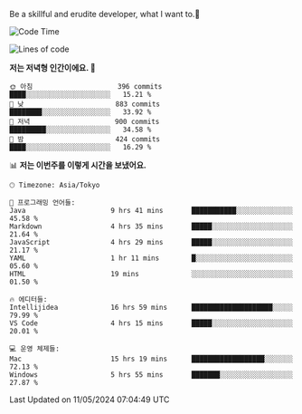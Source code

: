 Be a skillful and erudite developer, what I want to.👶

<!--START_SECTION:waka-->
![Code Time](http://img.shields.io/badge/Code%20Time-792%20hrs%2054%20mins-blue)

![Lines of code](https://img.shields.io/badge/%EC%A0%80%EB%8A%94%20%EC%97%AC%ED%83%9C%EA%B9%8C%EC%A7%80%20-1.7%20million%20%EC%A4%84%EC%9D%98%20%EC%BD%94%EB%93%9C%EB%A5%BC%20%EC%9E%91%EC%84%B1%ED%96%88%EC%96%B4%EC%9A%94.-blue)

**저는 저녁형 인간이에요. 🦉** 

```text
🌞 아침                     396 commits         ████░░░░░░░░░░░░░░░░░░░░░   15.21 % 
🌆 낮　                     883 commits         ████████░░░░░░░░░░░░░░░░░   33.92 % 
🌃 저녁                     900 commits         █████████░░░░░░░░░░░░░░░░   34.58 % 
🌙 밤　                     424 commits         ████░░░░░░░░░░░░░░░░░░░░░   16.29 % 
```


📊 **저는 이번주를 이렇게 시간을 보냈어요.** 

```text
🕑︎ Timezone: Asia/Tokyo

💬 프로그래밍 언어들: 
Java                     9 hrs 41 mins       ███████████░░░░░░░░░░░░░░   45.58 % 
Markdown                 4 hrs 35 mins       █████░░░░░░░░░░░░░░░░░░░░   21.64 % 
JavaScript               4 hrs 29 mins       █████░░░░░░░░░░░░░░░░░░░░   21.17 % 
YAML                     1 hr 11 mins        █░░░░░░░░░░░░░░░░░░░░░░░░   05.60 % 
HTML                     19 mins             ░░░░░░░░░░░░░░░░░░░░░░░░░   01.50 % 

🔥 에디터들: 
Intellijidea             16 hrs 59 mins      ████████████████████░░░░░   79.99 % 
VS Code                  4 hrs 15 mins       █████░░░░░░░░░░░░░░░░░░░░   20.01 % 

💻 운영 체제들: 
Mac                      15 hrs 19 mins      ██████████████████░░░░░░░   72.13 % 
Windows                  5 hrs 55 mins       ███████░░░░░░░░░░░░░░░░░░   27.87 % 
```


 Last Updated on 11/05/2024 07:04:49 UTC
<!--END_SECTION:waka-->
